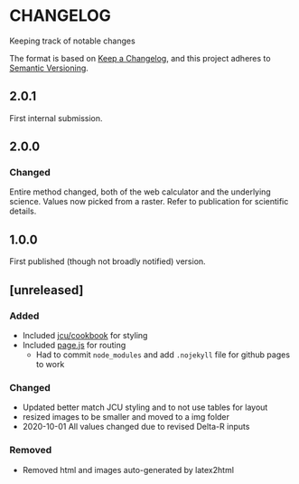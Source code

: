 # CHANGELOG
Keeping track of notable changes

The format is based on [Keep a Changelog](https://keepachangelog.com/en/1.0.0/), and this project adheres to [Semantic Versioning](https://semver.org/spec/v2.0.0.html).


## 2.0.1

First internal submission.

## 2.0.0

### Changed

Entire method changed, both of the web calculator and the underlying science.  Values now picked from a raster.  Refer to publication for scientific details.

## 1.0.0

First published (though not broadly notified) version.

## [unreleased]

### Added

- Included [jcu/cookbook](https://github.com/jcu/cookbook) for styling
- Included [page.js](https://github.com/visionmedia/page.js) for routing
    - Had to commit `node_modules` and add `.nojekyll` file for github pages to work

### Changed
- Updated better match JCU styling and to not use tables for layout
- resized images to be smaller and moved to a img folder
- 2020-10-01 All values changed due to revised Delta-R inputs

### Removed
- Removed html and images auto-generated by latex2html


